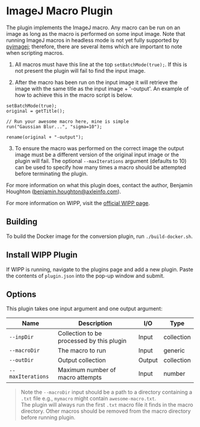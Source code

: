# ImageJ Macro Plugin

The plugin implements the ImageJ macro. Any macro can be run on an image as long
as the macro is performed on some input image. Note that running ImageJ macros 
in headless mode is not yet fully supported by 
[pyimagej](https://github.com/imagej/pyimagej); therefore, there are several 
items which are important to note when scripting macros.

1. All macros must have this line at the top `setBatchMode(true);`. If this is
not present the plugin will fail to find the input image.

2. After the macro has been run on the input image it will retrieve the image 
with the same title as the input image + '-output'. An example of how to achieve
this in the macro script is below.

```
setBatchMode(true);
original = getTitle();

// Run your awesome macro here, mine is simple
run("Gaussian Blur...", "sigma=10");

rename(original + "-output");
```

3. To ensure the macro was performed on the correct image the output image must 
be a different version of the original input image or the plugin will fail. The
optional `--maxIterations` argument (defaults to 10) can be used to specify
how many times a macro should be attempted before terminating the plugin.

For more information on what this plugin does, contact the author, Benjamin 
Houghton (benjamin.houghton@axleinfo.com).

For more information on WIPP, visit the [official WIPP page](https://isg.nist.gov/deepzoomweb/software/wipp).

## Building

To build the Docker image for the conversion plugin, run
`./build-docker.sh`.

## Install WIPP Plugin

If WIPP is running, navigate to the plugins page and add a new plugin.
Paste the contents of `plugin.json` into the pop-up window and submit.

## Options

This plugin takes one input argument and one output argument:

| Name              | Description                               | I/O    | Type       |
| ----------------- | ----------------------------------------- | ------ | ---------- |
| `--inpDir`        | Collection to be processed by this plugin | Input  | collection |
| `--macroDir`      | The macro to run                          | Input  | generic    |
| `--outDir`        | Output collection                         | Output | collection |
| `--maxIterations` | Maximum number of macro attempts          | Input  | number     |

> Note the `--macroDir` input should be a path to a directory containing a `.txt` file
> e.g., `mymacro` might contain `awesome-macro.txt`.<br>
> The plugin will always run the first `.txt` macro file it finds in the macro directory.
> Other macros should be removed from the macro directory before running plugin.
